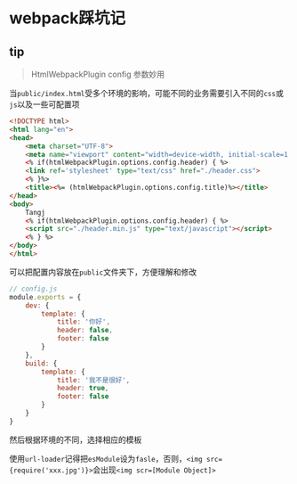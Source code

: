 # webpack踩坑记

## tip

> HtmlWebpackPlugin config 参数妙用

当`public/index.html`受多个环境的影响，可能不同的业务需要引入不同的`css`或`js`以及一些可配置项

```html
<!DOCTYPE html>
<html lang="en">
<head>
    <meta charset="UTF-8">
    <meta name="viewport" content="width=device-width, initial-scale=1.0">
    <% if(htmlWebpackPlugin.options.config.header) { %>
    <link ref='stylesheet' type="text/css" href="./header.css">
    <% }%>
    <title><%= (htmlWebpackPlugin.options.config.title)%></title>
</head>
<body>
    Tangj
    <% if(htmlWebpackPlugin.options.config.header) { %>
    <script src="./header.min.js" type="text/javascript"></script>
    <% } %>
</body>
</html>
```

可以把配置内容放在`public`文件夹下，方便理解和修改

```js
// config.js
module.exports = {
    dev: {
        template: {
            title: '你好',
            header: false,
            footer: false
        }
    },
    build: {
        template: {
            title: '我不是很好',
            header: true,
            footer: false
        }
    }
}
```

然后根据环境的不同，选择相应的模板

使用`url-loader`记得把`esModule`设为`fasle`，否则，`<img src={require('xxx.jpg')}>`会出现`<img scr=[Module Object]>`